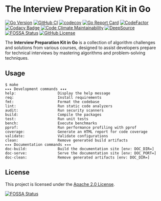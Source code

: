 # The Interview Preparation Kit in Go

[![Go Version](https://img.shields.io/github/go-mod/go-version/arttet/Interview-Preparation-Kit-in-Go)](https://golang.org)
[![GitHub CI](https://github.com/arttet/Interview-Preparation-Kit-in-Go/actions/workflows/github-ci.yml/badge.svg?branch=main)](https://github.com/arttet/Interview-Preparation-Kit-in-Go/actions/workflows/github-ci.yml)
[![codecov](https://codecov.io/gh/arttet/Interview-Preparation-Kit-in-Go/branch/main/graph/badge.svg?token=EZQHXFHO0S)](https://codecov.io/gh/arttet/Interview-Preparation-Kit-in-Go)
[![Go Report Card](https://goreportcard.com/badge/github.com/arttet/Interview-Preparation-Kit-in-Go)](https://goreportcard.com/report/github.com/arttet/Interview-Preparation-Kit-in-Go)
[![CodeFactor](https://www.codefactor.io/repository/github/arttet/interview-preparation-kit-in-go/badge)](https://www.codefactor.io/repository/github/arttet/interview-preparation-kit-in-go)
[![Codacy Badge](https://app.codacy.com/project/badge/Grade/57603658e2b246108c36bd28a036ffda)](https://app.codacy.com/gh/arttet/Interview-Preparation-Kit-in-Go/dashboard?utm_source=gh&utm_medium=referral&utm_content=&utm_campaign=Badge_grade)
[![Code Climate Maintainability](https://api.codeclimate.com/v1/badges/a9a98725847b5152fd21/maintainability)](https://codeclimate.com/github/arttet/Interview-Preparation-Kit-in-Go/maintainability)
[![DeepSource](https://app.deepsource.com/gh/arttet/Interview-Preparation-Kit-in-Go.svg/?label=active+issues&show_trend=false&token=N4TCTyuUsKMe41AKOfbxi3Ej)](https://app.deepsource.com/gh/arttet/Interview-Preparation-Kit-in-Go/)
[![FOSSA Status](https://app.fossa.com/api/projects/git%2Bgithub.com%2Farttet%2FInterview-Preparation-Kit-in-Go.svg?type=shield)](https://app.fossa.com/projects/git%2Bgithub.com%2Farttet%2FInterview-Preparation-Kit-in-Go?ref=badge_shield)
[![GitHub License](https://img.shields.io/github/license/arttet/Interview-Preparation-Kit-in-Go)](LICENSE)

The **Interview Preparation Kit in Go** is a collection of algorithm challenges
and solutions from various courses, designed to assist developers prepare for
technical interviews by mastering algorithms and problem-solving techniques.

## Usage

```text
$ make
▸▸▸ Development commands ◂◂◂
help:                   Display the help message
req:                    Install requirements
fmt:                    Format the codebase
lint:                   Run static code analyzers
audit:                  Run security scanners
build:                  Compile the packages
test:                   Run unit tests
bench:                  Execute benchmarks
pprof:                  Run performance profiling with pprof
coverage:               Generate an HTML report for code coverage
validate:               Validate configurations
clean:                  Remove generated build artifacts
▸▸▸ Documentation commands ◂◂◂
doc-build:              Build the documentation site [env: DOC_DIR=]
doc-serve:              Serve the documentation site [env: DOC_PORT=]
doc-clean:              Remove generated artifacts [env: DOC_DIR=]
```

## License

This project is licensed under the [Apache 2.0 License](LICENSE).

[![FOSSA Status](https://app.fossa.com/api/projects/git%2Bgithub.com%2Farttet%2FInterview-Preparation-Kit-in-Go.svg?type=large)](https://app.fossa.com/projects/git%2Bgithub.com%2Farttet%2FInterview-Preparation-Kit-in-Go?ref=badge_large)

